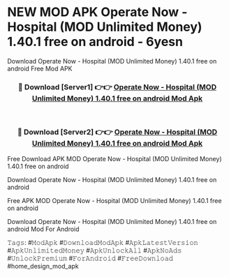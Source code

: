 # NEW MOD APK Operate Now - Hospital (MOD Unlimited Money) 1.40.1 free on android - 6yesn
Download Operate Now - Hospital (MOD Unlimited Money) 1.40.1 free on android Free Mod APK

<div align="center">
<h3>🔴 Download [Server1] 👉👉 <a href="https://apk-comot.site?title=Operate_Now_-_Hospital_(MOD_Unlimited_Money)_1.40.1_free_on_android">Operate Now - Hospital (MOD Unlimited Money) 1.40.1 free on android Mod Apk</a></h3><br>

<h3>🔴 Download [Server2] 👉👉 <a href="https://apk-comot.site?title=Operate_Now_-_Hospital_(MOD_Unlimited_Money)_1.40.1_free_on_android">Operate Now - Hospital (MOD Unlimited Money) 1.40.1 free on android Mod Apk</a></h3>
</div>


Free Download APK MOD Operate Now - Hospital (MOD Unlimited Money) 1.40.1 free on android

Download Operate Now - Hospital (MOD Unlimited Money) 1.40.1 free on android 

Free APK MOD Operate Now - Hospital (MOD Unlimited Money) 1.40.1 free on android 

Download Operate Now - Hospital (MOD Unlimited Money) 1.40.1 free on android Mod For Android

𝚃𝚊𝚐𝚜: #𝙼𝚘𝚍𝙰𝚙𝚔 #𝙳𝚘𝚠𝚗𝚕𝚘𝚊𝚍𝙼𝚘𝚍𝙰𝚙𝚔 #𝙰𝚙𝚔𝙻𝚊𝚝𝚎𝚜𝚝𝚅𝚎𝚛𝚜𝚒𝚘𝚗 #𝙰𝚙𝚔𝚄𝚗𝚕𝚒𝚖𝚒𝚝𝚎𝚍𝙼𝚘𝚗𝚎𝚢 #𝙰𝚙𝚔𝚄𝚗𝚕𝚘𝚌𝚔𝙰𝚕𝚕 #𝙰𝚙𝚔𝙽𝚘𝙰𝚍𝚜 #𝚄𝚗𝚕𝚘𝚌𝚔𝙿𝚛𝚎𝚖𝚒𝚞𝚖 #𝙵𝚘𝚛𝙰𝚗𝚍𝚛𝚘𝚒𝚍 #𝙵𝚛𝚎𝚎𝙳𝚘𝚠𝚗𝚕𝚘𝚊𝚍 #home_design_mod_apk